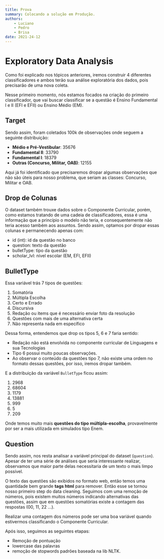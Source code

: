 ```yaml
---
title: Prova
summary: Colocando a solução em Produção.
authors:
    - Luciano
    - Pedro
    - Brisa
date: 2021-24-12
---
```


# Exploratory Data Analysis

Como foi explicado nos tópicos anteriores, iremos construir 4 diferentes classificadores e ambos terão sua análise exploratória dos dados, pois precisarão de uma nova coleta. 

Nesse primeiro momento, nós estamos focados na criação do primeiro classificador, que vai buscar classificar se a questão é Ensino Fundamental I e II (EFI e EFII) ou Ensino Médio (EM).

## Target

Sendo assim, foram coletados 100k de observações onde seguem a seguinte distribuição:

- **Médio e Pré-Vestibular**: 35676
- **Fundamental II**: 33790
- **Fundamental I**: 18379
- **Outras (Concurso, Militar, OAB)**: 12155

Aqui já foi identificado que precisaremos dropar algumas observações que não são úteis para nosso problema, que seriam as classes: Concurso, Militar e OAB.

## Drop de Colunas

O dataset também trouxe dados sobre o Componente Curricular, porém, como estamos tratando de uma cadeia de classificadores, essa é uma informação que a princípio o modelo não teria, e consequentemente não teria acesso também aos assuntos. Sendo assim, optamos por dropar essas colunas e permanecendo apenas com:

- id (int): id da questão no banco
- question: texto da questão
- bulletType: tipo da questão
- scholar_lvl: nível escolar (EM, EFI, EFII)

## BulletType

Essa variável trás 7 tipos de questões:

1. Somatória
2. Múltipla Escolha
3. Certo e Errado
4. Discursiva
5. Redação ou items que é necessário enviar foto da resolução
6. Questões com mais de uma alternativa certa
7. Não representa nada em específico

Dessa forma, entendemos que drop os tipos 5, 6 e 7 faria sentido:

- Redação não está envolvida no componente curricular de Linguagens e sua Tecnologias
- Tipo 6 possui muito poucas observações.
- Ao observar o conteúdo da questões tipo 7, não existe uma ordem no formato dessas questões, por isso, iremos dropar também.

E a distribuição da variável `BulletType` ficou assim:

1. 2968
2. 68604
3. 1179
4. 13881
5. 999
6. 5
7. 209

Onde temos muito mais **questões do tipo múltipla-escolha**, provavelmente por ser a mais utilizada em simulados tipo Enem. 


## Question

Sendo assim, nos resta analisar a variável principal do dataset (`question`). Apesar de ter uma série de análises que seria interessante realizar, observamos que maior parte delas necessitaria de um texto o mais limpo possível. 

O texto das questões são exibidos no formato web, então temos uma quantidade bem grande **tags html** para remover. Então esse se tornou nosso primeiro step do data cleaning. Seguimos com uma remoção de números, pois existem muitos números indicando alternativas das questões, assim que em questões somatórias existe a contagem das respostas (00, 11, 22 ...).

Realizar uma contagem dos números pode ser uma boa variável quando estivermos classificando o Componente Curricular.

Após isso, seguimos as seguintes etapas: 

- Remoção de pontuação
- lowercase das palavras
- remoção de stopwords padrões baseada na lib NLTK.





